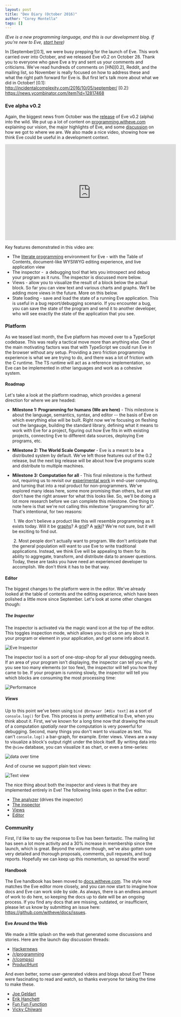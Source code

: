 ```yaml
---
layout: post
title: "Dev Diary (October 2016)"
author: "Corey Montella"
tags: []
---
```


_(Eve is a new programming language, and this is our development blog. If you’re new to Eve, [start here](play.witheve.com))_

In [September][0.1], we were busy prepping for the launch of Eve. This work carried over into October, and we released Eve v0.2 on October 28. Thank you to everyone who gave Eve a try and sent us your comments and criticisms. We've read hundreds of comments on [HN][0.2], Reddit, and the mailing list, so November is really focused on how to address these and what the right path forward for Eve is. But first let's talk more about what we did in October!
[0.1]: http://incidentalcomplexity.com/2016/10/05/september/
[0.2]: https://news.ycombinator.com/item?id=12817468

### Eve alpha v0.2

Again, the biggest news from October was the [release][1.1] of Eve v0.2 (alpha) into the wild. We put up a lot of content on [programming.witheve.com][1.2] explaining our vision, the major highlights of Eve, and some [discussion][1.3] on how we got to where we are.
We also made a nice video, showing how we think Eve could be useful in a development context.

<iframe width="560" height="315" src="https://www.youtube.com/embed/TWAMr72VaaU?rel=0&amp;controls=0&amp;showinfo=0" frameborder="0" allowfullscreen></iframe>

Key features demonstrated in this video are:

- The [literate programming][1.4] environment for Eve - with the Table of Contents, document-like WYSIWYG editing experience, and live application view
- The inspector -  a debugging tool that lets you introspect and debug your program as it runs. The inspector is discussed more below.
- Views - allow you to visualize the result of a block below the actual block. So far you can view text and various charts and graphs. We'll be adding more views in the future. More on this below.
- State loading - save and load the state of a running Eve application. This is useful in a bug report/debugging scenario. If you encounter a bug, you can save the state of the program and send it to another developer, who will see exactly the state of the application that you see.

[1.1]: https://github.com/witheve/Eve/releases/tag/v0.2.1
[1.2]: programming.witheve.com
[1.3]: http://programming.witheve.com/deepdives/lighttable.html
[1.4]: http://programming.witheve.com/deepdives/literate.html

### Platform

As we teased last month, the Eve platform has moved over to a TypeScript codebase. This was really a tactical move more than anything else. One of the main motivating factors was that with TypeScript we could run Eve in the browser without any setup. Providing a zero friction programming experience is what we are trying to do, and there was a lot of friction with the C runtime. The TS runtime will act as a reference implementation, so Eve can be implemented in other languages and work as a cohesive system.

#### Roadmap

Let's take a look at the platform roadmap, which provides a general direction for where we are headed:

- **Milestone 1: Programming for humans (We are here)** - This milestone is about the language, semantics, syntax, and editor -- the basis of Eve on which everything else will be built. Right now we're focusing on fleshing out the langauge, building the standard library, defining what it means to work with Eve for a project, figuring out how Eve fits in with existing projects, connecting Eve to different data sources, deploying Eve programs, etc.

- **Milestone 2: The World Scale Computer** - Eve is a meant to be a distributed system by default. We've left those features out of the 0.2 release, but the next big release will be about how Eve programs scale and distribute to multiple machines.

- **Milestone 3: Computation for all** - This final milestone is the furthest out, requiring us to revisit our [experimental work][2.1.1] in end-user computing, and turning that into a real product for non-programmers. We've explored many ideas here, some more promising than others, but we still don't have the right answer for what this looks like. So, we'll be doing a lot more research before we can complete this milestone. One thing to note here is that we're not calling this milestone "programming for all". That's intentional, for two reasons:

   1. We don't believe a product like this will resemble programming as it exists today. Will it be [graphs][2.1.2]? A [grid][2.1.3]? A [wiki][2.1.4]? We're not sure, but it will be exciting to find out.

   2. Most people don't actually want to program. We don't anticipate that the general population will want to use Eve to write traditional applications. Instead, we think Eve will be appealing to them for its ability to aggregate, transform, and distribute data to answer questions. Today, these are tasks you have need an experienced developer to accomplish. We don't think it has to be that way.

[2.1.1]: https://github.com/witheve/eve-experiments
[2.1.2]: http://incidentalcomplexity.com/2015/10/15/jul-sept/
[2.1.3]: http://incidentalcomplexity.com/2016/06/03/oct-nov/
[2.1.4]: http://incidentalcomplexity.com/2016/06/10/jan-feb/

#### Editor
The biggest changes to the platform were in the editor. We've already looked at the table of contents and the editing experience, which have been polished a little more since September. Let's look at some other changes though:

##### The Inspector

The inspector is activated via the magic wand icon at the top of the editor. This toggles inspection mode, which allows you to click on any block in your program or element in your application, and get some info about it.

![Eve Inspector](http://witheve.com/images/zoom.png)

The inspector tool is a sort of one-stop-shop for all your debugging needs. If an area of your program isn't displaying, the inspector can tell you why. If you see too many elements (or too few), the inspector will tell you how they came to be. If your program is running slowly, the inspector will tell you which blocks are consuming the most processing time:

![Performance](http://witheve.com/images/slow.png)

##### Views

Up to this point we've been using `bind @browser [#div text]` as a sort of `console.log()` for Eve. This process is pretty antithetical to Eve, when you think about it. First, we've known for a long time now that drawing the result of a computation _spatially near_ the computation is very powerful for debugging. Second, many things you don't want to visualize as text. You can't `console.log()` a bar-graph, for example.
Enter views. Views are a way to visualize a block's output right under the block itself. By writing data into the `@view` database, you can visualize it as chart, or even a time-series:

![data over time](http://witheve.com/images/memory.gif)

And of course we support plain text views:

![Text view](http://witheve.com/images/openhttp.png)

The nice thing about both the inspector and views is that they are implemented entirely in Eve! The following links open in the Eve editor:

- [The analyzer][2.2.1] (drives the inspector)
- [The inspector][2.2.2]
- [Views][2.2.3]
- [Editor][2.2.4]

[2.2.1]: http://play.witheve.com/#/examples/analyzer.eve
[2.2.2]: http://play.witheve.com/#/examples/inspector.eve
[2.2.3]: http://play.witheve.com/#/examples/view.eve
[2.2.4]: http://play.witheve.com/#/examples/editor.eve

### Community

First, I'd like to say the response to Eve has been fantastic. The mailing list has seen a lot more activity and a 30% increase in membership since the launch, which is great. Beyond the volume though, we've also gotten some very detailed and thorough proposals, comments, pull requests, and bug reports. Hopefully we can keep up this momentum, so spread the word!

#### Handbook

The Eve handbook has been moved to [docs.witheve.com][3.1.1]. The style now matches the Eve editor more closely, and you can now start to imagine how docs and Eve can work side by side. As always, there is an endless amount of work to do here, so keeping the docs up to date will be an ongoing process. If you find any docs that are missing, outdated, or insufficient, please let us know by submitting an issue here: https://github.com/witheve/docs/issues.

[3.1.1]: http://docs.wietheve.com

#### Eve Around the Web

We made a little splash on the web that generated some discussions and stories. Here are the launch day discussion threads:

- [Hackernews](https://news.ycombinator.com/item?id=12817468)
- [/r/programming](https://www.reddit.com/r/programming/comments/59vddn/eve_programming_designed_for_humans/)
- [/r/compsci](https://www.reddit.com/r/compsci/comments/59x0b3/eve_programming_designed_for_humans/)
- [ProductHunt](https://www.producthunt.com/posts/eve-4)

And even better, some user-generated videos and blogs about Eve! These were fascinating to read and watch, so thanks everyone for taking the time to make these.

- [Joe Geldart](https://medium.com/@arnia/modelling-domains-declaratively-with-eve-a1eb93b80942#.ulaiisb2b)
- [Erik Hanchett](https://www.youtube.com/watch?v=9nnmT3zf1yg)
- [Fun Fun Function](https://www.youtube.com/watch?v=aJpBYow99Ag)
- [Vicky Chijwani](http://vickychijwani.me/eve/)

